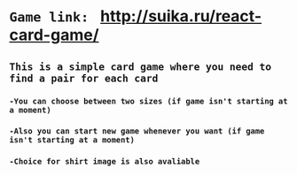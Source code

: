 # `Game link: ` http://suika.ru/react-card-game/
## `This is a simple card game where you need to find a pair for each card`
 ### `-You can choose between two sizes (if game isn't starting at a moment)`
### `-Also you can start new game whenever you want (if game isn't starting at a moment)`
### `-Choice for shirt image is also avaliable`
